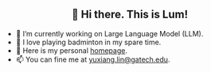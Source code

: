 <h2 align="center">👋 Hi there. This is Lum!</h2>

<!-- ![Anurag's GitHub stats](https://github-readme-stats.vercel.app/api?username=Lum1104&show_icons=true) -->

- 🔭 I’m currently working on Large Language Model (LLM).
- 🌱 I love playing badminton in my spare time.
- 💞️ Here is my personal [homepage](https://lum1104.github.io/).
- 📫 You can fine me at [yuxiang.lin@gatech.edu](yuxiang.lin@gatech.edu).
<!-- - 👀 I’m interested in LLM with Computer Vision! -->
